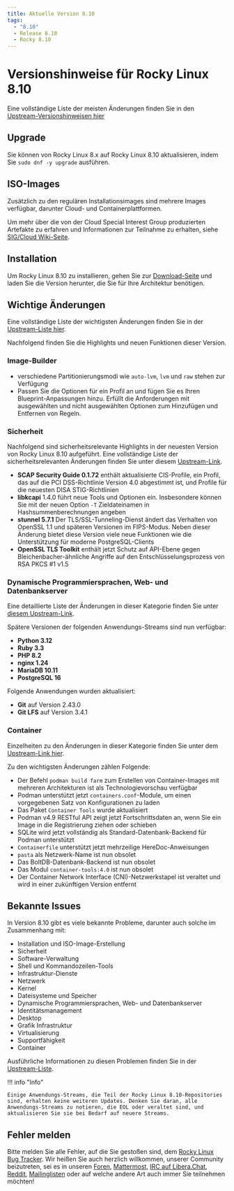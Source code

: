 ```yaml
---
title: Aktuelle Version 8.10
tags:
  - "8.10"
  - Release 8.10
  - Rocky 8.10
---
```


# Versionshinweise für Rocky Linux 8.10

Eine vollständige Liste der meisten Änderungen finden Sie in den [Upstream-Versionshinweisen hier](https://access.redhat.com/documentation/en-us/red_hat_enterprise_linux/8/html/8.10_release_notes/index)

## Upgrade

Sie können von Rocky Linux 8.x auf Rocky Linux 8.10 aktualisieren, indem Sie `sudo dnf -y upgrade` ausführen.

## ISO-Images

Zusätzlich zu den regulären Installationsimages sind mehrere Images verfügbar, darunter Cloud- und Containerplattformen.

Um mehr über die von der Cloud Special Interest Group produzierten Artefakte zu erfahren und Informationen zur Teilnahme zu erhalten, siehe [SIG/Cloud Wiki-Seite](https://sig-cloud.rocky.page/).

## Installation

Um Rocky Linux 8.10 zu installieren, gehen Sie zur [Download-Seite](https://rockylinux.org/download/) und laden Sie die Version herunter, die Sie für Ihre Architektur benötigen.

## Wichtige Änderungen

Eine vollständige Liste der wichtigsten Änderungen finden Sie in der [Upstream-Liste hier](https://access.redhat.com/documentation/en-us/red_hat_enterprise_linux/8/html/8.10_release_notes/overview#overview-major-changes).

Nachfolgend finden Sie die Highlights und neuen Funktionen dieser Version.

### Image-Builder

- verschiedene Partitionierungsmodi wie `auto-lvm`, `lvm` und `raw` stehen zur Verfügung
- Passen Sie die Optionen für ein Profil an und fügen Sie es Ihren Blueprint-Anpassungen hinzu. Erfüllt die Anforderungen mit ausgewählten und nicht ausgewählten Optionen zum Hinzufügen und Entfernen von Regeln.

### Sicherheit

Nachfolgend sind sicherheitsrelevante Highlights in der neuesten Version von Rocky Linux 8.10 aufgeführt. Eine vollständige Liste der sicherheitsrelevanten Änderungen finden Sie unter diesem [Upstream-Link](https://access.redhat.com/documentation/en-us/red_hat_enterprise_linux/8/html/8.10_release_notes/new-features#new-features-security).

- **SCAP Security Guide 0.1.72** enthält aktualisierte CIS-Profile, ein Profil, das auf die PCI DSS-Richtlinie Version 4.0 abgestimmt ist, und Profile für die neuesten DISA STIG-Richtlinien
- **libkcapi** 1.4.0 führt neue Tools und Optionen ein. Insbesondere können Sie mit der neuen Option `-T` Zieldateinamen in Hashsummenberechnungen angeben
- **stunnel 5.7.1** Der TLS/SSL-Tunneling-Dienst ändert das Verhalten von OpenSSL 1.1 und späteren Versionen im FIPS-Modus. Neben dieser Änderung bietet diese Version viele neue Funktionen wie die Unterstützung für moderne PostgreSQL-Clients
- **OpenSSL TLS Toolkit** enthält jetzt Schutz auf API-Ebene gegen Bleichenbacher-ähnliche Angriffe auf den Entschlüsselungsprozess von RSA PKCS #1 v1.5

### Dynamische Programmiersprachen, Web- und Datenbankserver

Eine detaillierte Liste der Änderungen in dieser Kategorie finden Sie unter [diesem Upstream-Link](https://access.redhat.com/documentation/en-us/red_hat_enterprise_linux/8/html/8.10_release_notes/new-features#new-features-dynamic-programming-languages-web-and-database-servers).

Spätere Versionen der folgenden Anwendungs-Streams sind nun verfügbar:

- **Python 3.12**
- **Ruby 3.3**
- **PHP 8.2**
- **nginx 1.24**
- **MariaDB 10.11**
- **PostgreSQL 16**

Folgende Anwendungen wurden aktualisiert:

- **Git** auf Version 2.43.0
- **Git LFS** auf Version 3.4.1

### Container

Einzelheiten zu den Änderungen in dieser Kategorie finden Sie unter dem [Upstream-Link hier](https://access.redhat.com/documentation/en-us/red_hat_enterprise_linux/8/html/8.10_release_notes/new-features#new-features-containers).

Zu den wichtigsten Änderungen zählen Folgende:

- Der Befehl `podman build farm` zum Erstellen von Container-Images mit mehreren Architekturen ist als Technologievorschau verfügbar
- Podman unterstützt jetzt `containers.conf`-Module, um einen vorgegebenen Satz von Konfigurationen zu laden
- Das Paket `Container Tools` wurde aktualisiert
- Podman v4.9 RESTful API zeigt jetzt Fortschrittsdaten an, wenn Sie ein Image in die Registrierung ziehen oder schieben
- SQLite wird jetzt vollständig als Standard-Datenbank-Backend für Podman unterstützt
- `Containerfile` unterstützt jetzt mehrzeilige HereDoc-Anweisungen
- `pasta` als Netzwerk-Name ist nun obsolet
- Das BoltDB-Datenbank-Backend ist nun obsolet
- Das Modul `container-tools:4.0` ist nun obsolet
- Der Container Network Interface (CNI)-Netzwerkstapel ist veraltet und wird in einer zukünftigen Version entfernt

## Bekannte Issues

In Version 8.10 gibt es viele bekannte Probleme, darunter auch solche im Zusammenhang mit:

- Installation und ISO-Image-Erstellung
- Sicherheit
- Software-Verwaltung
- Shell und Kommandozeilen-Tools
- Infrastruktur-Dienste
- Netzwerk
- Kernel
- Dateisysteme und Speicher
- Dynamische Programmiersprachen, Web- und Datenbankserver
- Identitätsmanagement
- Desktop
- Grafik Infrastruktur
- Virtualisierung
- Supportfähigkeit
- Container

Ausführliche Informationen zu diesen Problemen finden Sie in der [Upstream-Liste](https://access.redhat.com/documentation/en-us/red_hat_enterprise_linux/8/html/8.10_release_notes/known-issues).

!!! info "Info"

```
Einige Anwendungs-Streams, die Teil der Rocky Linux 8.10-Repositories sind, erhalten keine weiteren Updates. Denken Sie daran, alle Anwendungs-Streams zu notieren, die EOL oder veraltet sind, und aktualisieren Sie sie bei Bedarf auf neuere Streams.
```

## Fehler melden

Bitte melden Sie alle Fehler, auf die Sie gestoßen sind, dem [Rocky Linux Bug Tracker](https://bugs.rockylinux.org/). Wir heißen Sie auch herzlich willkommen, unserer Community beizutreten, sei es in unseren [Foren](https://forums.rockylinux.org), [Mattermost](https://chat.rockylinux.org), [IRC auf Libera.Chat](irc://irc.liberachat/rockylinux), [Reddit](https://reddit.com/r/rockylinux), [Mailinglisten](https://lists.resf.org) oder auf welche andere Art auch immer Sie teilnehmen möchten!
